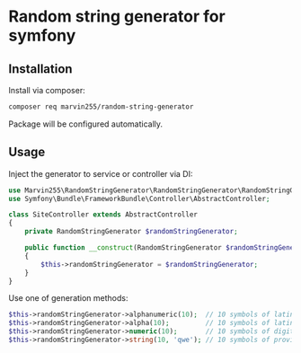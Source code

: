 Random string generator for symfony
===================================

Installation
------------

Install via composer:

```bash
composer req marvin255/random-string-generator
```

Package will be configured automatically.


Usage
-----

Inject the generator to service or controller via DI:

```php
use Marvin255\RandomStringGenerator\RandomStringGenerator\RandomStringGenerator;
use Symfony\Bundle\FrameworkBundle\Controller\AbstractController;

class SiteController extends AbstractController
{
    private RandomStringGenerator $randomStringGenerator;

    public function __construct(RandomStringGenerator $randomStringGenerator)
    {
        $this->randomStringGenerator = $randomStringGenerator;
    }
}
```

Use one of generation methods:

```php
$this->randomStringGenerator->alphanumeric(10);  // 10 symbols of latin alphabet or digits
$this->randomStringGenerator->alpha(10);         // 10 symbols of latin alphabet
$this->randomStringGenerator->numeric(10);       // 10 symbols of digits
$this->randomStringGenerator->string(10, 'qwe'); // 10 symbols of provided vocabulary
```